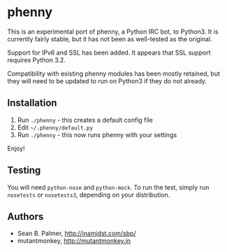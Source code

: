phenny
======

This is an experimental port of phenny, a Python IRC bot, to Python3. It is
currently fairly stable, but it has not been as well-tested as the original.

Support for IPv6 and SSL has been added. It appears that SSL support requires
Python 3.2.

Compatibility with existing phenny modules has been mostly retained, but they
will need to be updated to run on Python3 if they do not already.

Installation
------------
1. Run `./phenny` - this creates a default config file
2. Edit `~/.phenny/default.py`
3. Run `./phenny` - this now runs phenny with your settings

Enjoy!

Testing
-------
You will need `python-nose` and `python-mock`. To run the test, simply run
`nosetests` or `nosetests3`, depending on your distribution.

Authors
-------
* Sean B. Palmer, http://inamidst.com/sbp/
* mutantmonkey, http://mutantmonkey.in
